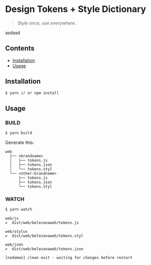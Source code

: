 # Design Tokens + Style Dictionary
> *Style once, use everywhere.*

asdasd


## Contents
* [Installation](#installation)
* [Usage](#usage)


## Installation

```bash
$ yarn // or npm install
```

## Usage
### BUILD
```bash
$ yarn build
```
Generate this:

```
web
  ├── <brandname>
  │   ├── tokens.js
  │   ├── tokens.json
  │   └── tokens.styl
  └── <other-brandname>
      ├── tokens.js
      ├── tokens.json
      └── tokens.styl

```
### WATCH
```bash
$ yarn watch
```

```
web/js
✔︎  dist/web/belezanaweb/tokens.js

web/stylus
✔︎  dist/web/belezanaweb/tokens.styl

web/json
✔︎  dist/web/belezanaweb/tokens.json

[nodemon] clean exit - waiting for changes before restart
```
